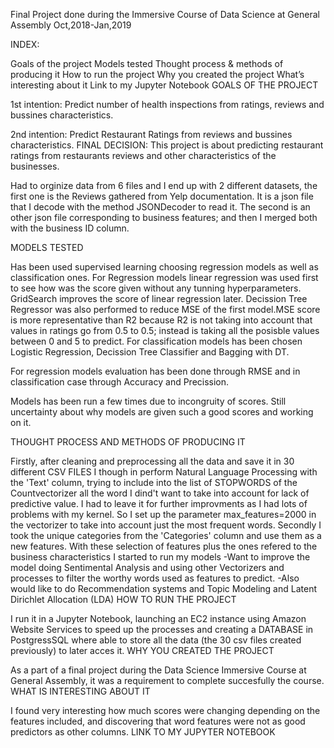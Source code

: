 Final Project done during the Immersive Course of Data Science at General Assembly Oct,2018-Jan,2019

INDEX:

Goals of the project
Models tested
Thought process & methods of producing it
How to run the project
Why you created the project
What’s interesting about it
Link to my Jupyter Notebook
GOALS OF THE PROJECT

1st intention: Predict number of health inspections from ratings, reviews and bussines characteristics.

2nd intention: Predict Restaurant Ratings from reviews and bussines characteristics. FINAL DECISION: This project is about predicting restaurant ratings from restaurants reviews and other characteristics of the businesses.

Had to orginize data from 6 files and I end up with 2 different datasets, the first one is the Reviews gathered from Yelp documentation. It is a json file that I decode with the method JSONDecoder to read it. The second is an other json file corresponding to business features; and then I merged both with the business ID column.

MODELS TESTED

Has been used supervised learning choosing regression models as well as classification ones. For Regression models linear regression was used first to see how was the score given without any tunning hyperparameters. GridSearch improves the score of linear regression later. Decission Tree Regressor was also performed to reduce MSE of the first model.MSE score is more representative than R2 because R2 is not taking into account that values in ratings go from 0.5 to 0.5; instead is taking all the posisble values between 0 and 5 to predict. For classification models has been chosen Logistic Regression, Decission Tree Classifier and Bagging with DT.

For regression models evaluation has been done through RMSE and in classification case through Accuracy and Precission.

Models has been run a few times due to incongruity of scores. Still uncertainty about why models are given such a good scores and working on it.

THOUGHT PROCESS AND METHODS OF PRODUCING IT

Firstly, after cleaning and preprocessing all the data and save it in 30 different CSV FILES I though in perform Natural Language Processing with the 'Text' column, trying to include into the list of STOPWORDS of the Countvectorizer all the word I dind't want to take into account for lack of predictive value. I had to leave it for further improvments as I had lots of problems with my kernel. So I set up the parameter max_features=2000 in the vectorizer to take into account just the most frequent words. Secondly I took the unique categories from the 'Categories' column and use them as a new features. With these selection of features plus the ones refered to the business characteristics I started to run my models -Want to improve the model doing Sentimental Analysis and using other Vectorizers and processes to filter the worthy words used as features to predict. -Also would like to do Recommendation systems and Topic Modeling and Latent Dirichlet Allocation (LDA)
HOW TO RUN THE PROJECT

I run it in a Jupyter Notebook, launching an EC2 instance using Amazon Website Services to speed up the processes and creating a DATABASE in PostgressSQL where able to store all the data (the 30 csv files created previously) to later acces it.
WHY YOU CREATED THE PROJECT

As a part of a final project during the Data Science Immersive Course at General Assembly, it was a requirement to complete succesfully the course.
WHAT IS INTERESTING ABOUT IT

I found very interesting how much scores were changing depending on the features included, and discovering that word features were not as good predictors as other columns.
LINK TO MY JUPYTER NOTEBOOK